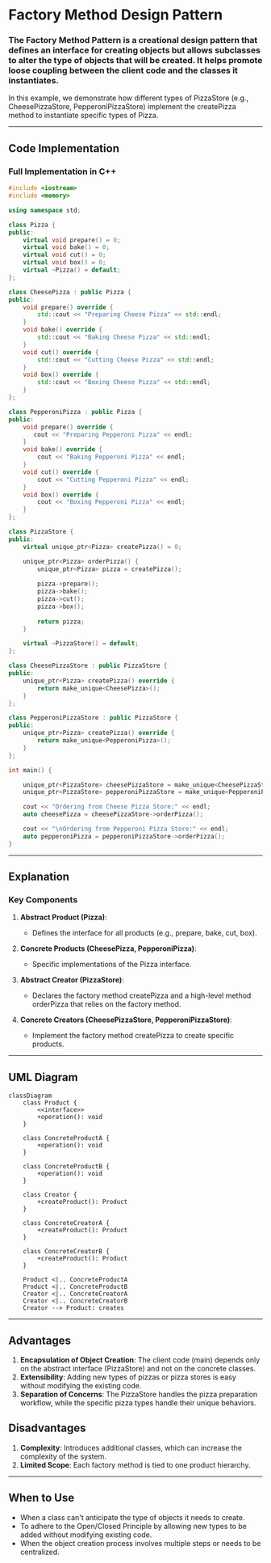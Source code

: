 # Factory Method Design Pattern

### The Factory Method Pattern is a creational design pattern that defines an interface for creating objects but allows subclasses to alter the type of objects that will be created. It helps promote loose coupling between the client code and the classes it instantiates.

In this example, we demonstrate how different types of PizzaStore (e.g., CheesePizzaStore, PepperoniPizzaStore) implement the createPizza method to instantiate specific types of Pizza.

---

## Code Implementation

### Full Implementation in C++

```cpp
#include <iostream>
#include <memory>

using namespace std;

class Pizza {
public:
    virtual void prepare() = 0;
    virtual void bake() = 0;
    virtual void cut() = 0;
    virtual void box() = 0;
    virtual ~Pizza() = default;
};

class CheesePizza : public Pizza {
public:
    void prepare() override {
        std::cout << "Preparing Cheese Pizza" << std::endl;
    }
    void bake() override {
        std::cout << "Baking Cheese Pizza" << std::endl;
    }
    void cut() override {
        std::cout << "Cutting Cheese Pizza" << std::endl;
    }
    void box() override {
        std::cout << "Boxing Cheese Pizza" << std::endl;
    }
};

class PepperoniPizza : public Pizza {
public:
    void prepare() override {
       cout << "Preparing Pepperoni Pizza" << endl;
    }
    void bake() override {
        cout << "Baking Pepperoni Pizza" << endl;
    }
    void cut() override {
        cout << "Cutting Pepperoni Pizza" << endl;
    }
    void box() override {
        cout << "Boxing Pepperoni Pizza" << endl;
    }
};

class PizzaStore {
public:
    virtual unique_ptr<Pizza> createPizza() = 0;

    unique_ptr<Pizza> orderPizza() {
        unique_ptr<Pizza> pizza = createPizza();
        
        pizza->prepare();
        pizza->bake();
        pizza->cut();
        pizza->box();
        
        return pizza;
    }

    virtual ~PizzaStore() = default;
};

class CheesePizzaStore : public PizzaStore {
public:
    unique_ptr<Pizza> createPizza() override {
        return make_unique<CheesePizza>();
    }
};

class PepperoniPizzaStore : public PizzaStore {
public:
    unique_ptr<Pizza> createPizza() override {
        return make_unique<PepperoniPizza>();
    }
};

int main() {

    unique_ptr<PizzaStore> cheesePizzaStore = make_unique<CheesePizzaStore>();
    unique_ptr<PizzaStore> pepperoniPizzaStore = make_unique<PepperoniPizzaStore>();

    cout << "Ordering from Cheese Pizza Store:" << endl;
    auto cheesePizza = cheesePizzaStore->orderPizza();

    cout << "\nOrdering from Pepperoni Pizza Store:" << endl;
    auto pepperoniPizza = pepperoniPizzaStore->orderPizza();
}

```

---

## Explanation

### Key Components

1. **Abstract Product (Pizza)**:
   - Defines the interface for all products (e.g., prepare, bake, cut, box).

2. **Concrete Products (CheesePizza, PepperoniPizza)**:
   - Specific implementations of the Pizza interface.

3. **Abstract Creator (PizzaStore)**:
   - Declares the factory method createPizza and a high-level method orderPizza that relies on the factory method.

4. **Concrete Creators (CheesePizzaStore, PepperoniPizzaStore)**:
   - Implement the factory method createPizza to create specific products.
---

## UML Diagram

```mermaid
classDiagram
    class Product {
        <<interface>>
        +operation(): void
    }

    class ConcreteProductA {
        +operation(): void
    }

    class ConcreteProductB {
        +operation(): void
    }

    class Creator {
        +createProduct(): Product
    }

    class ConcreteCreatorA {
        +createProduct(): Product
    }

    class ConcreteCreatorB {
        +createProduct(): Product
    }

    Product <|.. ConcreteProductA
    Product <|.. ConcreteProductB
    Creator <|.. ConcreteCreatorA
    Creator <|.. ConcreteCreatorB
    Creator --> Product: creates

```

---

## Advantages

1. **Encapsulation of Object Creation**: The client code (main) depends only on the abstract interface (PizzaStore) and not on the concrete classes.
2. **Extensibility**: Adding new types of pizzas or pizza stores is easy without modifying the existing code.
3. **Separation of Concerns**: The PizzaStore handles the pizza preparation workflow, while the specific pizza types handle their unique behaviors.

## Disadvantages

1. **Complexity**: Introduces additional classes, which can increase the complexity of the system.
2. **Limited Scope**: Each factory method is tied to one product hierarchy.


---

## When to Use

- When a class can't anticipate the type of objects it needs to create.
- To adhere to the Open/Closed Principle by allowing new types to be added without modifying existing code.
- When the object creation process involves multiple steps or needs to be centralized.
